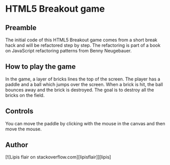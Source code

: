 HTML5 Breakout game
===================

Preamble
------
The initial code of this HTML5 Breakout game comes from a short break hack and will be refactored step by step. The refactoring is part of a book on JavaScript refactoring patterns from Benny Neugebauer.

How to play the game
------
In the game, a layer of bricks lines the top of the screen. The player has a paddle and a ball which jumps over the screen. When a brick is hit, the ball bounces away and the brick is destroyed. The goal is to destroy all the bricks on the field.

Controls
------
You can move the paddle by clicking with the mouse in the canvas and then move the mouse. 

Author
------

[![Lipis flair on stackoverflow.com][lipisflair]][lipis]
